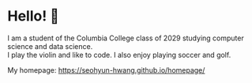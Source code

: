 # Hello! 👋
I am a student of the Columbia College class of 2029 studying computer science and data science.<br>
I play the violin and like to code. I also enjoy playing soccer and golf.

My homepage:
https://seohyun-hwang.github.io/homepage/

<!--
**seohyun-hwang/seohyun-hwang** is a ✨ _special_ ✨ repository because its `README.md` (this file) appears on your GitHub profile.

Here are some ideas to get you started:

- 🔭 I’m currently working on ...
- 🌱 I’m currently learning ...
- 👯 I’m looking to collaborate on ...
- 🤔 I’m looking for help with ...
- 💬 Ask me about ...
- 📫 How to reach me: ...
- 😄 Pronouns: ...
- ⚡ Fun fact: ...
-->
